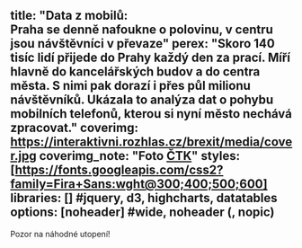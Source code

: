 title: "Data z mobilů:<br>Praha se denně nafoukne o polovinu, v centru jsou návštěvníci v převaze"
perex: "Skoro 140 tisíc lidí přijede do Prahy každý den za prací. Míří hlavně do kancelářských budov a do centra města. S nimi pak dorazí i přes půl milionu návštěvníků. Ukázala to analýza dat o pohybu mobilních telefonů, kterou si nyní město nechává zpracovat."
coverimg: https://interaktivni.rozhlas.cz/brexit/media/cover.jpg
coverimg_note: "Foto <a href='https://ctk.cz'>ČTK</a>"
styles: [https://fonts.googleapis.com/css2?family=Fira+Sans:wght@300;400;500;600]
libraries: [] #jquery, d3, highcharts, datatables
options: [noheader] #wide, noheader (, nopic)
---

Pozor na náhodné utopení!

<wide>
  <div class="stoleti-explorace-container">
    <svg class="priciny-umrti-pribehy-viz stoleti-explorace-viz"></svg>
  </div>
</wide>
